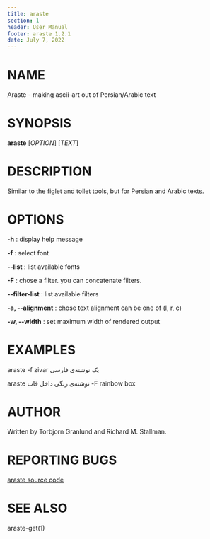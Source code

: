 ```yaml
---
title: araste
section: 1
header: User Manual
footer: araste 1.2.1
date: July 7, 2022
---
```


# NAME
Araste - making ascii-art out of Persian/Arabic text

# SYNOPSIS
**araste** [*OPTION*] [*TEXT*]

# DESCRIPTION
Similar to the figlet and toilet tools, but for Persian and Arabic texts.


# OPTIONS

**-h** 
: display help message

**-f**
: select font

**\--list**
: list available fonts

**-F**
: chose a filter. you can concatenate filters.

**\--filter-list**
: list available filters

**-a, \--alignment**
: chose text alignment can be one of (l, r, c)

**-w, \--width**
: set maximum width of rendered output


# EXAMPLES
araste -f zivar یک نوشته‌ی فارسی

araste نوشته‌ی رنگی داخل قاب -F rainbow box

# AUTHOR
Written by Torbjorn Granlund and Richard M. Stallman.

# REPORTING BUGS
[araste source code](https://github.com/ekm507/araste)

# SEE ALSO
araste-get(1)
